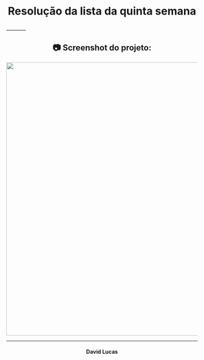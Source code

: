 <h1 align="center"> Resolução da lista da quinta semana </h1>
________

<h2 align="center"> 📷 Screenshot do projeto: </h2>
<p align="center">
<img width="1020" height="720" src="./java-calculador.png">
</p>

_________
<h4 align="center"> <strong>David Lucas</strong></h4>